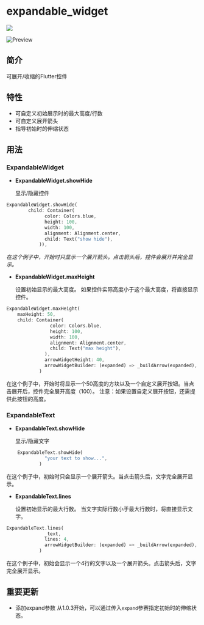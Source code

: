 # expandable_widget

<a href="https://pub.dev/packages/expandable_widget">
  <img src="https://img.shields.io/pub/v/expandable_widget.svg"/>
</a>

![Preview](example/preview/preview.gif)

## 简介

可展开/收缩的Flutter控件

## 特性
* 可自定义初始展示时的最大高度/行数
* 可自定义展开箭头
* 指导初始时的伸缩状态

## 用法

### ExpandableWidget
* **ExpandableWidget.showHide**

    显示/隐藏控件
``` dart
ExpandableWidget.showHide(
        child: Container(
              color: Colors.blue,
              height: 100,
              width: 100,
              alignment: Alignment.center,
              child: Text("show hide"),
            )),
```
*在这个例子中，开始时只显示一个展开箭头。点击箭头后，控件会展开并完全显示。*

* **ExpandableWidget.maxHeight**

    设置初始显示的最大高度。
    如果控件实际高度小于这个最大高度，将直接显示控件。
``` dart 
ExpandableWidget.maxHeight(
    maxHeight: 50,
    child: Container(
                color: Colors.blue,
                height: 100,
                width: 100,
                alignment: Alignment.center,
                child: Text("max height"),
              ),
              arrowWidgetHeight: 40,
              arrowWidgetBuilder: (expanded) => _buildArrow(expanded),
            )
```
在这个例子中，开始时将显示一个50高度的方块以及一个自定义展开按钮。当点击展开后，控件完全展开高度（100）。
注意：如果设置自定义展开按钮，还需提供此按钮的高度。

### ExpandableText

* **ExpandableText.showHide**

    显示/隐藏文字
``` dart
    ExpandableText.showHide(
              "your text to show...",
            )
```
在这个例子中，初始时只会显示一个展开箭头。当点击箭头后，文字完全展开显示。

* **ExpandableText.lines**

    设置初始显示的最大行数。
    当文字实际行数小于最大行数时，将直接显示文字。
```dart
ExpandableText.lines(
              _text,
              lines: 4,
              arrowWidgetBuilder: (expanded) => _buildArrow(expanded),
            )
```
在这个例子中，初始会显示一个4行的文字以及一个展开箭头。点击箭头后，文字完全展开显示。

## 重要更新
- 添加expand参数
从1.0.3开始，可以通过传入`expand`参赛指定初始时的伸缩状态。